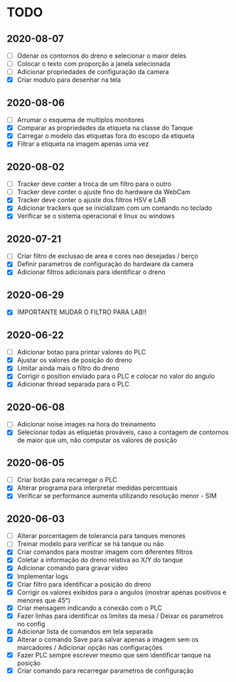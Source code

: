 # TODO

## 2020-08-07

- [ ] Odenar os contornos do dreno e selecionar o maior deles
- [ ] Colocar o texto com proporção a janela selecionada
- [ ] Adicionar propriedades de configuração da camera
- [x] Criar modulo para desenhar na tela

## 2020-08-06

- [ ] Arrumar o esquema de multiplos monitores
- [x] Comparar as propriedades da etiqueta na classe do Tanque
- [x] Carregar o modelo das etiquetas fora do escopo da etiqueta
- [x] Filtrar a etiqueta na imagem apenas uma vez

## 2020-08-02

- [ ] Tracker deve conter a troca de um filtro para o outro
- [ ] Tracker deve conter o ajuste fino do hardware da WebCam
- [x] Tracker deve conter o ajuste dos filtros HSV e LAB
- [x] Adicionar trackers que se inicializam com um comando no teclado
- [x] Verificar se o sistema operacional é linux ou windows

## 2020-07-21

- [ ] Criar filtro de exclusao de area e cores nao desejadas / berço
- [x] Definir parametros de configuração do hardware da camera
- [x] Adicionar filtros adicionais para identificar o dreno

## 2020-06-29

- [x] IMPORTANTE MUDAR O FILTRO PARA LAB!!

## 2020-06-22

- [ ] Adicionar botao para printar valores do PLC
- [x] Ajustar os valores de posição do dreno
- [x] Limitar ainda mais o filtro do dreno
- [x] Corrigir o position enviado para o PLC e colocar no valor do angulo
- [x] Adicionar thread separada para o PLC

## 2020-06-08

- [ ] Adicionar noise images na hora do treinamento
- [x] Selecionar todas as etiquetas prováveis, caso a contagem de contornos de maior que um, não computar os valores de posição

## 2020-06-05

- [ ] Criar botão para recarregar o PLC
- [x] Alterar programa para interpretar medidas percentuais
- [x] Verificar se performance aumenta utilizando resolução menor - SIM

## 2020-06-03

- [ ] Alterar porcentagem de tolerancia para tanques menores
- [ ] Treinar modelo para verificar se há tanque ou não
- [x] Criar comandos para mostrar imagem com diferentes filtros
- [x] Coletar a informação do dreno relativa ao X/Y do tanque
- [x] Adicionar comando para gravar video
- [x] Implementar logs
- [x] Criar filtro para identificar a posição do dreno
- [x] Corrigir os valores exibidos para o angulos (mostrar apenas positivos e menores que 45°)
- [x] Criar mensagem indicando a conexão com o PLC
- [x] Fazer linhas para identificar os limites da mesa / Deixar os parametros no config
- [x] Adicionar lista de comandos em tela separada
- [x] Alterar o comando Save para salvar apenas a imagem sem os marcadores / Adicionar opção nas configurações
- [x] Fazer PLC sempre escrever mesmo que sem identificar tanque na posição
- [x] Criar comando para recarregar parametros de configuração
